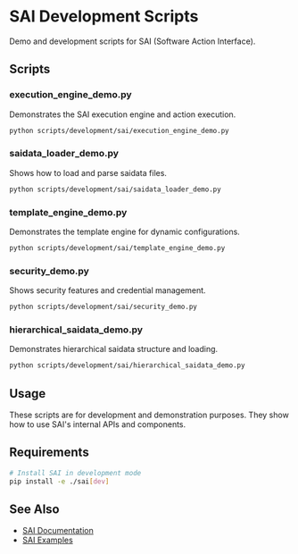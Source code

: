 # SAI Development Scripts

Demo and development scripts for SAI (Software Action Interface).

## Scripts

### execution_engine_demo.py
Demonstrates the SAI execution engine and action execution.

```bash
python scripts/development/sai/execution_engine_demo.py
```

### saidata_loader_demo.py
Shows how to load and parse saidata files.

```bash
python scripts/development/sai/saidata_loader_demo.py
```

### template_engine_demo.py
Demonstrates the template engine for dynamic configurations.

```bash
python scripts/development/sai/template_engine_demo.py
```

### security_demo.py
Shows security features and credential management.

```bash
python scripts/development/sai/security_demo.py
```

### hierarchical_saidata_demo.py
Demonstrates hierarchical saidata structure and loading.

```bash
python scripts/development/sai/hierarchical_saidata_demo.py
```

## Usage

These scripts are for development and demonstration purposes. They show how to use SAI's internal APIs and components.

## Requirements

```bash
# Install SAI in development mode
pip install -e ./sai[dev]
```

## See Also

- [SAI Documentation](../../../sai/docs/)
- [SAI Examples](../../../sai/docs/examples/)
